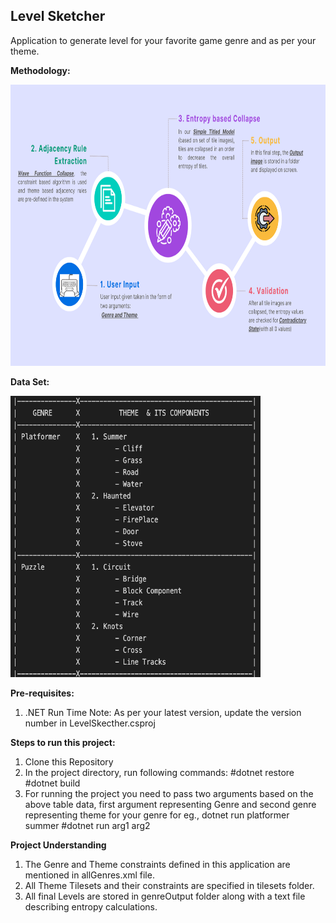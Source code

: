 <h2>Level Sketcher</h2>


Application to generate level for your favorite game genre and as per your theme.


<b>Methodology:</b>


<img src="https://github.com/htolani/levelSketcher/blob/main/Methodology.png" width="850" height="450">


<b>Data Set:</b>


<img src="https://github.com/htolani/levelSketcher/blob/main/DataSet.png" width="400" height="450">


<b>Pre-requisites:</b>
1. .NET Run Time
   Note: As per your latest version, update the version number in LevelSkecther.csproj


<b>Steps to run this project: </b>


1. Clone this Repository
2. In the project directory, run following commands:
   #dotnet restore
   #dotnet build
3. For running the project you need to pass two arguments based on the above table data, first argument representing Genre  and second genre representing theme for your genre
   for eg., dotnet run platformer summer
   #dotnet run arg1 arg2




<b>Project Understanding </b>
1. The Genre and Theme constraints defined in this application are mentioned in allGenres.xml file.
2. All Theme Tilesets and their constraints are specified in tilesets folder.
3. All final Levels are stored in genreOutput folder along with a text file describing entropy calculations.
